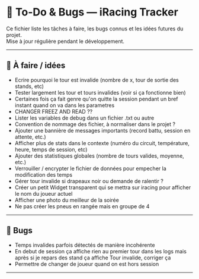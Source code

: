 # 🧩 To-Do & Bugs — iRacing Tracker

Ce fichier liste les tâches à faire, les bugs connus et les idées futures du projet.  
Mise à jour régulière pendant le développement.

---

## 🚧 À faire / idées
- Ecrire pourquoi le tour est invalide (nombre de x, tour de sortie des stands, etc)
- Tester largement les tour et tours invalides (voir si ça fonctionne bien)
- Certaines fois ça fait genre qu'on quitte la session pendant un bref instant quand on va dans les parametres
- CHANGER FREEZ AND READ ??
- Lister les variables de debug dans un fichier .txt ou autre
- Convention de nommage des fichier, à normaliser dans le projet ?  
- Ajouter une bannière de messages importants (record battu, session en attente, etc.)  
- Afficher plus de stats dans le contexte (numéro du circuit, température, heure, temps de session, etc)
- Ajouter des statistiques globales (nombre de tours valides, moyenne, etc.)  
- Verrouiller / encrypter le fichier de données pour empecher la modification des temps
- Gérer tour invalide si drapeaux noir ou demande de ralentir ?
- Créer un petit Widget transparent qui se mettra sur iracing pour afficher le nom du joueur actuel
- Afficher une photo du meilleur de la soirée
- Ne pas créer les pneus en rangée mais en groupe de 4
---

## 🐞 Bugs
- Temps invalides parfois détectés de manière incohérente  
- En debut de session ça affiche rien au premier tour dans les logs mais après si je repars des stand ça affiche Tour invalide, corriger ça
- Permettre de changer de joueur quand on est hors session
---

